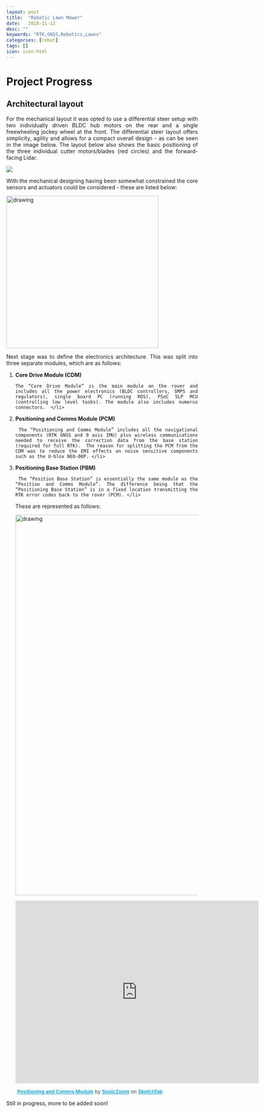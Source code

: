 ```yaml
---
layout: post
title:  "Robotic Lawn Mower"
date:   2018-11-12
desc: ""
keywords: "RTK,GNSS,Robotics,Lawns"
categories: [robot]
tags: []
icon: icon-html
---
```

<style>
p.ex1 {
 width: 100%;
  margin-left: auto;
   margin-right: auto;
  max-width: 800px;


}

p.ex2 {
  padding-top: 50px;
  padding-right: 250px;
  padding-bottom: 50px;
  padding-left: 250px;
}
<head>
    <style>
        * {
            margin: 0;
            padding: 0;
        }
        .imgbox {
            display: grid;
            height: 100%;
        }
        .center-fit {
            max-width: 100%;
            max-height: 100vh;
            margin: auto;
        }
    </style>
</head>
</style>

<style>
h1{
 width: 100%;
  margin-left: auto;
   margin-right: auto;
  max-width: 800px;
}

h2{
 width: 100%;
  margin-left: auto;
   margin-right: auto;
  max-width: 800px;
}
div.d {
  text-align: justify;
}


</style>
<body>
<div class = "d">
<h1>Project Progress</h1>

<h2>Architectural layout</h2>


<p class="ex1">

For the mechanical layout it was opted to use a differential steer setup with two individually driven BLDC hub motors on the rear and a single freewheeling jockey wheel at the front.  The differential steer layout offers simplicity, agility and allows for a compact overall design - as can be seen in the image below. The layout below also shows the basic positioning of the three individual cutter motors/blades (red circles) and the forward-facing Lidar.
 </p>

 <p class="ex1">

<img class="center fit"  src="{{ site.img_path }}/blog/MowBot-Base.png"/>

 </p>

  <p class="ex1">

With the mechanical designing having been somewhat constrained the core sensors and actuators could be considered - these are listed below:

</p>

<p class="ex1">
<img src="{{ site.img_path }}/blog/MowBot-Core List of Sensors and Actuators.png" alt="drawing" width="400"/>
</p>

<p class="ex1">
Next stage was to define the electronics architecture. This was split into three separate modules, which are as follows:

<ol>
  <li> <b> Core Drive Module (CDM) </b> <br>

    The “Core Drive Module” is the main module on the rover and includes all the power electronics (BLDC controllers, SMPS and regulators), single board PC (running ROS), PSoC 5LP MCU (controlling low level tasks). The module also includes numerus connectors.  </li>

  <li> <b>Positioning and Comms Module (PCM) </b> <br>


     The “Positioning and Comms Module” includes all the navigational components (RTK GNSS and 9 axis IMU) plus wireless communications needed to receive the correction data from the base station (required for full RTK).  The reason for splitting the PCM from the CDM was to reduce the EMI effects on noise sensitive components such as the U-blox NEO-08P. </li>

<li> <b> Positioning Base Station (PBM) </b> <br>

     The “Position Base Station” is essentially the same module as the “Position and Comms Module”. The difference being that the “Positioning Base Station” is in a fixed location transmitting the RTK error codes back to the rover (PCM). </li>
</p>

<p class="ex1">
These are represented as follows:
</p>

<p class="ex1">
<img src="{{ site.img_path }}/blog/MowBot-Electronics Hardware.png" alt="drawing" width="1000"/>

</p>


<p class="ex1"  class="sketchfab-embed-wrapper" /p> <iframe width="640" height="480" src="https://sketchfab.com/models/b04675d7dd3a4dbdbd7963be850abe44/embed" frameborder="0" allow="autoplay; fullscreen; vr" mozallowfullscreen="true" webkitallowfullscreen="true"></iframe>

</p>


<p class="ex1" style="font-size: 13px; font-weight: normal; margin: 5px; color: #4A4A4A;">
    <a href="https://sketchfab.com/models/b04675d7dd3a4dbdbd7963be850abe44?utm_medium=embed&utm_source=website&utm_campaign=share-popup" target="_blank" style="font-weight: bold; color: #1CAAD9;">Positioning and Comms Module</a>
    by <a href="https://sketchfab.com/SonicZoom?utm_medium=embed&utm_source=website&utm_campaign=share-popup" target="_blank" style="font-weight: bold; color: #1CAAD9;">SonicZoom</a>
    on <a href="https://sketchfab.com?utm_medium=embed&utm_source=website&utm_campaign=share-popup" target="_blank" style="font-weight: bold; color: #1CAAD9;">Sketchfab</a>

</p>
</div>

Still in progress, more to be added soon!



</div>
</body>
